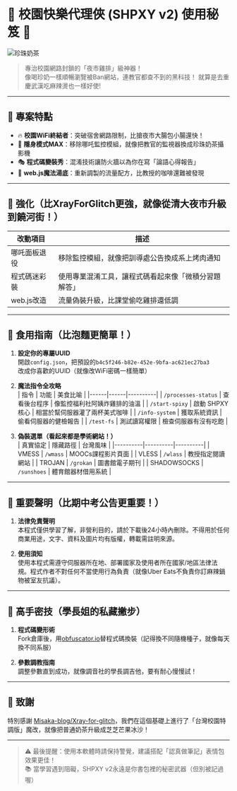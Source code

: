 # 🍜 校園快樂代理俠 (SHPXY v2) 使用秘笈 🚀

![珍珠奶茶](https://resource02.ulifestyle.com.hk/ulcms/content/article/thumbnail/1280x720/uf/2160000/2161112/cover.jpg) 

> 專治校園網路封鎖的「夜市雞排」級神器！  
> 像喝珍奶一樣順暢瀏覽被Ban網站，連教官都查不到的黑科技！
> 就算是去重慶武漢吃麻辣燙也一樣好使!

---

## 🍢 專案特點

- 🔥 **校園WiFi終結者**：突破宿舍網路限制，比搶夜市大腸包小腸還快！
- 🥷 **隱身模式MAX**：移除哪吒監控模組，就像把教官的監視器換成珍珠奶茶攝影機
- 🎭 **程式碼變裝秀**：混淆技術讓防火牆以為你在寫「論語心得報告」
- 🍜 **web.js魔法湯底**：重新調製的流量配方，比教授的咖啡還難被發現

---

## 🍟 強化（比XrayForGlitch更強，就像從清大夜市升級到饒河街！）

| 改動項目 | 描述 |
|----------|------|
| 哪吒面板退役 | 移除監控模組，就像把訓導處公告換成系上烤肉通知 |
| 程式碼迷彩裝 | 使用專業混淆工具，讓程式碼看起來像「微積分習題解答」 |
| web.js改造 | 流量偽裝升級，比課堂偷吃雞排還低調 |

---

## 🍱 食用指南（比泡麵更簡單！）

1. **設定你的專屬UUID**  
   開啟`config.json`，把預設的`b4c5f246-b82e-452e-9bfa-ac621ec27ba3`  
   改成你喜歡的UUID（就像改WiFi密碼一樣簡單）

2. **魔法指令全攻略**  
   | 指令 | 功能 | 美食比喻 |
   |------|------|----------|
   | `/processes-status` | 查看後台程序 | 像監控福利社阿姨炸雞排的油溫 |
   | `/start-spixy` | 啟動 SHPXY 核心 | 相當於幫伺服器灌了兩杯美式咖啡 |
   | `/info-system` | 獲取系統資訊 | 偷看伺服器的健檢報告 |
   | `/test-fs` | 測試讀寫權限 | 檢查伺服器有沒有吃飽 |

3. **偽裝選單（看起來都是學術網站！）**  
   | 真實協定 | 隱藏路徑 | 台灣風味 |
   |----------|----------|----------|
   | VMESS | `/wmass` | MOOCs課程影片頁面 |
   | VLESS | `/wlass` | 教授指定閱讀網站 |
   | TROJAN | `/grokan` | 圖書館電子期刊 |
   | SHADOWSOCKS | `/sunshoes` | 體育館器材借用系統 |

---

## 🚨 重要聲明（比期中考公告更重要！）

1. **法律免責聲明**  
   本程式僅供學習了解，非營利目的，請於下載後24小時內刪除。不得用於任何商業用途，文字、資料及圖片均有版權，轉載需註明來源。

2. **使用須知**  
   使用本程式需遵守伺服器所在地、部署國家及使用者所在國家/地區法律法規。程式作者不對任何不當使用行為負責（就像Uber Eats不負責你訂麻辣鍋物被室友抗議）。

---

## 🍺 高手密技（學長姐的私藏撇步）

1. **程式碼變形術**  
   Fork倉庫後，用[obfuscator.io](https://obfuscator.io)替程式碼換裝（記得換不同隨機種子，就像每天換不同系服）

2. **參數調教指南**  
   調整參數直到成功，就像調音社的學長調吉他，要有耐心慢慢試！

---

## 🍟 致謝

特別感謝 [Misaka-blog/Xray-for-glitch](https://github.com/Misaka-blog/Xray-for-glitch)，我們在這個基礎上進行了「台灣校園特調版」魔改，就像把普通奶茶升級成芝芝芒果冰沙！

---

> ⚠️ 最後提醒：使用本軟體時請保持警覺，建議搭配「認真做筆記」表情包效果更佳！  
> 📚 當學習遇到阻礙，SHPXY v2永遠是你書包裡的秘密武器（但別被記過喔）
